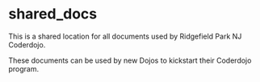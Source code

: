 shared_docs
===========

This is a shared location for all documents used by Ridgefield Park NJ Coderdojo.

These documents can be used by new Dojos to kickstart their Coderdojo program.

